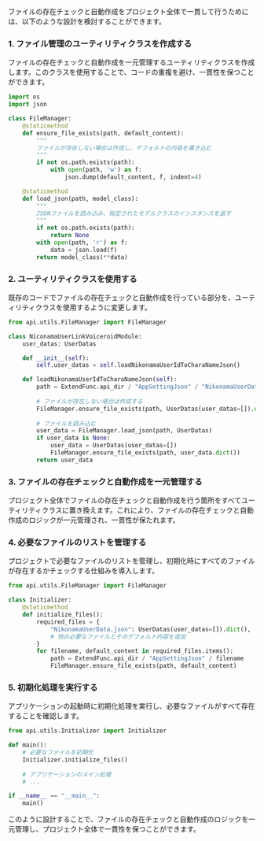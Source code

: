 ファイルの存在チェックと自動作成をプロジェクト全体で一貫して行うためには、以下のような設計を検討することができます。

### 1. ファイル管理のユーティリティクラスを作成する
ファイルの存在チェックと自動作成を一元管理するユーティリティクラスを作成します。このクラスを使用することで、コードの重複を避け、一貫性を保つことができます。

```python
import os
import json

class FileManager:
    @staticmethod
    def ensure_file_exists(path, default_content):
        """
        ファイルが存在しない場合は作成し、デフォルトの内容を書き込む
        """
        if not os.path.exists(path):
            with open(path, 'w') as f:
                json.dump(default_content, f, indent=4)

    @staticmethod
    def load_json(path, model_class):
        """
        JSONファイルを読み込み、指定されたモデルクラスのインスタンスを返す
        """
        if not os.path.exists(path):
            return None
        with open(path, 'r') as f:
            data = json.load(f)
        return model_class(**data)
```

### 2. ユーティリティクラスを使用する
既存のコードでファイルの存在チェックと自動作成を行っている部分を、ユーティリティクラスを使用するように変更します。

```python
from api.utils.FileManager import FileManager

class NiconamaUserLinkVoiceroidModule:
    user_datas: UserDatas

    def __init__(self):
        self.user_datas = self.loadNikonamaUserIdToCharaNameJson()

    def loadNikonamaUserIdToCharaNameJson(self):
        path = ExtendFunc.api_dir / "AppSettingJson" / "NikonamaUserData.json"
        
        # ファイルが存在しない場合は作成する
        FileManager.ensure_file_exists(path, UserDatas(user_datas=[]).dict())
        
        # ファイルを読み込む
        user_data = FileManager.load_json(path, UserDatas)
        if user_data is None:
            user_data = UserDatas(user_datas=[])
            FileManager.ensure_file_exists(path, user_data.dict())
        return user_data
```

### 3. ファイルの存在チェックと自動作成を一元管理する
プロジェクト全体でファイルの存在チェックと自動作成を行う箇所をすべてユーティリティクラスに置き換えます。これにより、ファイルの存在チェックと自動作成のロジックが一元管理され、一貫性が保たれます。

### 4. 必要なファイルのリストを管理する
プロジェクトで必要なファイルのリストを管理し、初期化時にすべてのファイルが存在するかチェックする仕組みを導入します。

```python
from api.utils.FileManager import FileManager

class Initializer:
    @staticmethod
    def initialize_files():
        required_files = {
            "NikonamaUserData.json": UserDatas(user_datas=[]).dict(),
            # 他の必要なファイルとそのデフォルト内容を追加
        }
        for filename, default_content in required_files.items():
            path = ExtendFunc.api_dir / "AppSettingJson" / filename
            FileManager.ensure_file_exists(path, default_content)
```

### 5. 初期化処理を実行する
アプリケーションの起動時に初期化処理を実行し、必要なファイルがすべて存在することを確認します。

```python
from api.utils.Initializer import Initializer

def main():
    # 必要なファイルを初期化
    Initializer.initialize_files()
    
    # アプリケーションのメイン処理
    # ...

if __name__ == "__main__":
    main()
```

このように設計することで、ファイルの存在チェックと自動作成のロジックを一元管理し、プロジェクト全体で一貫性を保つことができます。
